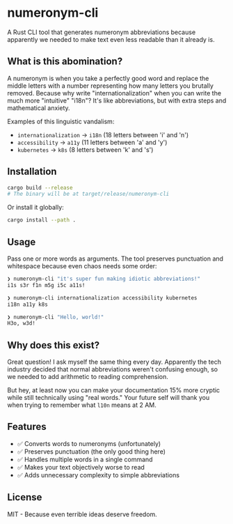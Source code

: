 # numeronym-cli

A Rust CLI tool that generates numeronym abbreviations because apparently we
needed to make text even less readable than it already is.

## What is this abomination?

A numeronym is when you take a perfectly good word and replace the middle
letters with a number representing how many letters you brutally removed.
Because why write "internationalization" when you can write the much more
"intuitive" "i18n"? It's like abbreviations, but with extra steps and
mathematical anxiety.

Examples of this linguistic vandalism:

- `internationalization` → `i18n` (18 letters between 'i' and 'n')
- `accessibility` → `a11y` (11 letters between 'a' and 'y')
- `kubernetes` → `k8s` (8 letters between 'k' and 's')

## Installation

```bash
cargo build --release
# The binary will be at target/release/numeronym-cli
```

Or install it globally:

```bash
cargo install --path .
```

## Usage

Pass one or more words as arguments. The tool preserves punctuation and
whitespace because even chaos needs some order:

```bash
❯ numeronym-cli "it's super fun making idiotic abbreviations!"
i1s s3r f1n m5g i5c a11s!
```

```bash
❯ numeronym-cli internationalization accessibility kubernetes
i18n a11y k8s
```

```bash
❯ numeronym-cli "Hello, world!"
H3o, w3d!
```

## Why does this exist?

Great question! I ask myself the same thing every day. Apparently the tech
industry decided that normal abbreviations weren't confusing enough, so we
needed to add arithmetic to reading comprehension.

But hey, at least now you can make your documentation 15% more cryptic while
still technically using "real words." Your future self will thank you when
trying to remember what `l10n` means at 2 AM.

## Features

- ✅ Converts words to numeronyms (unfortunately)
- ✅ Preserves punctuation (the only good thing here)
- ✅ Handles multiple words in a single command
- ✅ Makes your text objectively worse to read
- ✅ Adds unnecessary complexity to simple abbreviations

## License

MIT - Because even terrible ideas deserve freedom.
